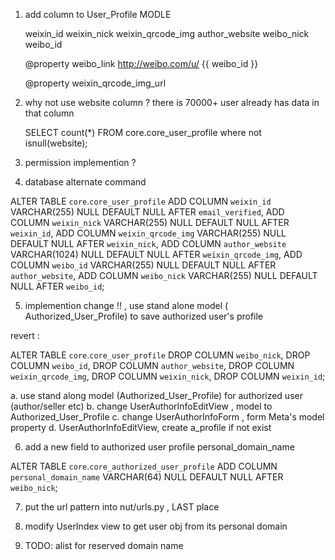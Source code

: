 1.  add column to User_Profile MODLE
    
    weixin_id
    weixin_nick
    weixin_qrcode_img
    author_website
    weibo_nick
    weibo_id
    
    @property 
    weibo_link
        http://weibo.com/u/  {{ weibo_id }}
        
    @property
    weixin_qrcode_img_url
        
            
   
    
2. why not use website column ? 
    there is 70000+ user already has data in that column
    
    SELECT count(*) FROM core.core_user_profile where  not isnull(website);

3. permission implemention ?
 
 
4. database alternate command
 
ALTER TABLE `core`.`core_user_profile` 
ADD COLUMN `weixin_id` VARCHAR(255) NULL DEFAULT NULL AFTER `email_verified`,
ADD COLUMN `weixin_nick` VARCHAR(255) NULL DEFAULT NULL AFTER `weixin_id`,
ADD COLUMN `weixin_qrcode_img` VARCHAR(255) NULL DEFAULT NULL AFTER `weixin_nick`,
ADD COLUMN `author_website` VARCHAR(1024) NULL DEFAULT NULL AFTER `weixin_qrcode_img`,
ADD COLUMN `weibo_id` VARCHAR(255) NULL DEFAULT NULL AFTER `author_website`,
ADD COLUMN `weibo_nick` VARCHAR(255) NULL DEFAULT NULL AFTER `weibo_id`;


5. implemention change !! , use stand alone model ( Authorized_User_Profile) to save authorized user's profile 

revert : 

ALTER TABLE `core`.`core_user_profile` 
DROP COLUMN `weibo_nick`,
DROP COLUMN `weibo_id`,
DROP COLUMN `author_website`,
DROP COLUMN `weixin_qrcode_img`,
DROP COLUMN `weixin_nick`,
DROP COLUMN `weixin_id`;

   a. use stand along model (Authorized_User_Profile) for authorized user (author/seller etc)
   b. change UserAuthorInfoEditView , model to Authorized_User_Profile
   c. change UserAuthorInfoForm , form Meta's model property 
   d. UserAuthorInfoEditView, create a_profile if not exist
   
   
6. add a new field to  authorized user profile 
   personal_domain_name 
   
ALTER TABLE `core`.`core_authorized_user_profile` 
ADD COLUMN `personal_domain_name` VARCHAR(64) NULL DEFAULT NULL AFTER `weibo_nick`;

7. put the url pattern into nut/urls.py , LAST place 

9. modify UserIndex view to get user obj from its personal domain

10. TODO: alist for reserved domain name 


   